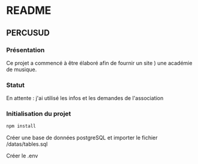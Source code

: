 # README

## PERCUSUD

### Présentation

Ce projet a commencé à être élaboré afin de fournir un site ) une académie de musique.

### Statut

En attente : j'ai utilisé les infos et les demandes de l'association

### Initialisation du projet

```bash
npm install
```

Créer une base de données postgreSQL et importer le fichier /datas/tables.sql

Créer le .env
